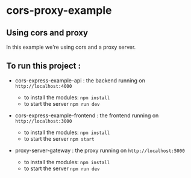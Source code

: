 # cors-proxy-example

## Using cors and proxy
In this example we're using cors and a proxy server.

## To run this project : 

+ cors-express-example-api : the backend running on `http://localhost:4000`
  - to install the modules: `npm install`
  - to start the server `npm run dev`
    
+ cors-express-example-frontend : the frontend running on `http://localhost:3000`
  - to install the modules: `npm install`
  - to start the server `npm start`

+ proxy-server-gateway : the proxy running on `http://localhost:5000`
  - to install the modules: `npm install`
  - to start the server `npm run dev`

 



